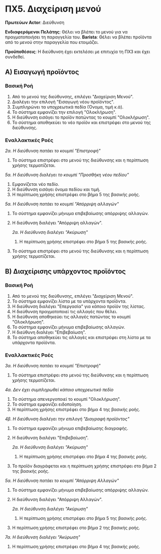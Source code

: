 # ΠΧ5. Διαχείριση μενού

**Πρωτεύων Actor**: Διεύθυνση

**Ενδιαφερόμενοι**
**Πελάτης**: Θέλει να βλέπει το μενού για να πραγματοποιήσει τη παραγγελία του.
**Barista**: Θέλει να βλέπει προϊόντα από το μενού στην παραγγελία που ετοιμάζει.

**Προϋποθέσεις**: Η διεύθυνση έχει εκτελέσει με επιτυχία τη ΠΧ3 και έχει συνδεθεί.

## Α) Εισαγωγή προϊόντος

### Βασική Ροή
1. Από το μενού της διεύθυνσης, επιλέγει "Διαχείριση Μενού".
2. Διαλέγει την επιλογή "Εισαγωγή νέου προϊόντος".
3. Συμπληρώνει τα υποχρεωτικά πεδία (Όνομα, τιμή κ.ά).
4. Το σύστημα εμφανίζει την επιλογή "Ολοκλήρωση".
5. Η διεύθυνση εισάγει το προϊόν πατώντας το κουμπί "Ολοκλήρωση".
6. Το σύστημα αποθηκεύει το νέο προϊόν και επιστρέφει στο μενού της διεύθυνσης.

### Εναλλακτικές Ροές

*2α. Η διεύθυνση πατάει το κουμπί "Επιστροφή"*
1. Το σύστημα επιστρέφει στο μενού της διεύθυνσης και η περίπτωση χρήσης τερματίζεται.

*5α. Η διεύθυνση διαλέγει το κουμπί "Προσθήκη νέου πεδίου"*
1. Εμφανίζεται νέο πεδίο.
2. Η διεύθυνση εισάγει όνομα πεδίου και τιμή.
3. Η περίπτωση χρήσης επιστρέφει στο βήμα 5 της βασικής ροής.

*5α. Η διεύθυνση πατάει το κουμπί "Απόρριψη αλλαγών"*
1. Το σύστημα εμφανίζει μήνυμα επιβεβαίωσης απόρριψης αλλαγών.
2. Η διεύθυνση διαλέγει "Απόρριψη αλλαγών".

    *2α. Η διεύθυνση διαλέγει "Ακύρωση"*
    1. Η περίπτωση χρήσης επιστρέφει στο βήμα 5 της βασικής ροής.
3. Το σύστημα επιστρέφει στο μενού της διεύθυνσης και η περίπτωση χρήσης τερματίζεται.

## Β) Διαχείρισης υπάρχοντος προϊόντος

### Βασική Ροή
1. Από το μενού της διεύθυνσης, επιλέγει "Διαχείριση Μενού".
2. Το σύστημα εμφανίζει λίστα με τα υπάρχοντα προϊόντα.
3. Η διεύθυνση διαλέγει "Επεργασία" για κάποιο προϊόν της λίστας.
4. Η διεύθυνση πραγματοποιεί τις αλλαγές που θέλει.
5. Η διεύθυνση αποθηκεύει τις αλλαγές πατώντας το κουμπί "Ολοκλήρωση".
6. Το σύστημα εμφανίζει μήνυμα επιβεβαίωσης αλλαγών.
7. Η διεύθυνη διαλέγει "Επιβεβαίωση".
8. Το σύστημα αποθηκεύει τις αλλαγές και επιστρέφει στη λίστα με τα υπάρχοντα προϊόντα.

### Εναλλακτικές Ροές

*3α. Η διεύθυνση πατάει το κουμπί "Επιστροφή"*
1. Το σύστημα επιστρέφει στο μενού της διεύθυνσης και η περίπτωση χρήσης τερματίζεται.

*4α. Δεν έχει συμπληρωθεί κάποιο υποχρεωτικό πεδίο*
1. Το σύστημα απενεργοποιεί το κουμπί "Ολοκλήρωση".
2. Το σύστημα εμφανίζει ειδοποίηση.
3. Η περίπτωση χρήσης επιστρέφει στο βήμα 4 της βασικής ροής.

*4β. Η διεύθυνση διαλέγει την επιλογή "Διαγραφή προϊόντος"*
1. Το σύστημα εμφανίζει μήνυμα επιβεβαίωσης διαγραφής.
2. Η διεύθυνση διαλέγει "Επιβεβαίωση".

    *2α. Η διεύθυνση διαλέγει "Ακύρωση"*
    1. Η περίπτωση χρήσης επιστρέφει στο βήμα 4 της βασικής ροής.
3. Το προϊόν διαγράφεται και η περίπτωση χρήσης επιστρέφει στο βήμα 2 της βασικής ροής.

*5α. Η διεύθυνση πατάει το κουμπί "Απόρριψη Αλλαγών"*
1. Το σύστημα εμφανίζει μήνυμα επιβεβαίωσης απόρριψης αλλαγών.
2. Η διεύθυνση διαλέγει "Απόρριψη Αλλαγών".

    *2α. Η διεύθυνση διαλέγει "Ακύρωση"*
    1. Η περίπτωση χρήσης επιστρέφει στο βήμα 5 της βασικής ροής.
3. Η περίπτωση χρήσης επιστρέφει στο βήμα 2 της βασικής ροής.

*7α. Η διεύθυνση διαλέγει "Ακύρωση"*
1. Η περίπτωση χρήσης επιστρέφει στο βήμα 4 της βασικής ροής.
